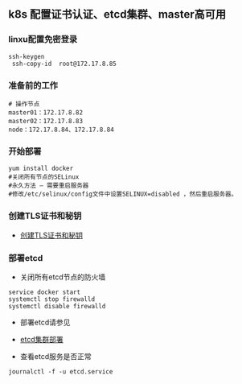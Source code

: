 ## k8s 配置证书认证、etcd集群、master高可用

### linxu配置免密登录

```shell
ssh-keygen
 ssh-copy-id  root@172.17.8.85
```

### 准备前的工作

```shell
# 操作节点
master01：172.17.8.82 
master02：172.17.8.83
node：172.17.8.84、172.17.8.84
```
### 开始部署
```shell
yum install docker
#关闭所有节点的SELinux
#永久方法 – 需要重启服务器
#修改/etc/selinux/config文件中设置SELINUX=disabled ，然后重启服务器。
```
### 创建TLS证书和秘钥

- [创建TLS证书和秘钥](https://jimmysong.io/kubernetes-handbook/practice/create-tls-and-secret-key.html)

### 部署etcd

- 关闭所有etcd节点的防火墙
```shell
service docker start
systemctl stop firewalld
systemctl disable firewalld
```
- 部署etcd请参见
- [etcd集群部署](https://jimmysong.io/kubernetes-handbook/practice/etcd-cluster-installation.html)

- 查看etcd服务是否正常
```shell
journalctl -f -u etcd.service
```





